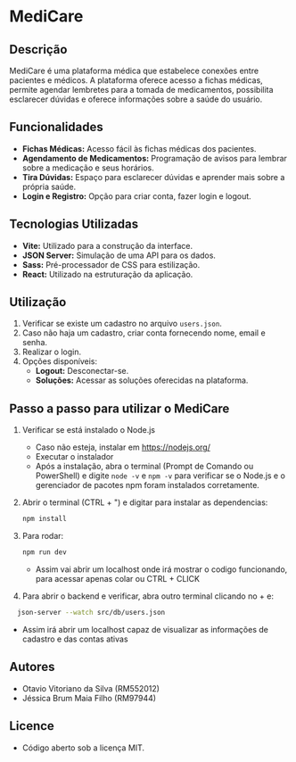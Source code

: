 # MediCare

## Descrição
MediCare é uma plataforma médica que estabelece conexões entre pacientes e médicos. A plataforma oferece acesso a fichas médicas, permite agendar lembretes para a tomada de medicamentos, possibilita esclarecer dúvidas e oferece informações sobre a saúde do usuário.

## Funcionalidades
- **Fichas Médicas:** Acesso fácil às fichas médicas dos pacientes.
- **Agendamento de Medicamentos:** Programação de avisos para lembrar sobre a medicação e seus horários.
- **Tira Dúvidas:** Espaço para esclarecer dúvidas e aprender mais sobre a própria saúde.
- **Login e Registro:** Opção para criar conta, fazer login e logout.

## Tecnologias Utilizadas
- **Vite:** Utilizado para a construção da interface.
- **JSON Server:** Simulação de uma API para os dados.
- **Sass:** Pré-processador de CSS para estilização.
- **React:** Utilizado na estruturação da aplicação.

## Utilização
1. Verificar se existe um cadastro no arquivo `users.json`.
2. Caso não haja um cadastro, criar conta fornecendo nome, email e senha.
3. Realizar o login.
4. Opções disponíveis:
   - **Logout:** Desconectar-se.
   - **Soluções:** Acessar as soluções oferecidas na plataforma.
## Passo a passo para utilizar o MediCare
1. Verificar se está instalado o Node.js
    - Caso não esteja, instalar em https://nodejs.org/
    - Executar o instalador
    - Após a instalação, abra o terminal (Prompt de Comando ou PowerShell) e digite `node -v` e `npm -v` para verificar se o Node.js e o gerenciador de pacotes npm foram instalados corretamente.
2. Abrir o terminal (CTRL + ") e digitar para instalar as dependencias:
    ```bash
   npm install
   ```
3. Para rodar:
    ```bash
   npm run dev
   ```
    - Assim vai abrir um localhost onde irá mostrar o codigo funcionando, para acessar apenas colar ou CTRL + CLICK

4. Para abrir o backend e verificar, abra outro terminal clicando no + e: 
  ```bash
    json-server --watch src/db/users.json
   ```
   - Assim irá abrir um localhost capaz de visualizar as informações de cadastro e das contas ativas

## Autores
- Otavio Vitoriano da Silva (RM552012)
- Jéssica Brum Maia Filho (RM97944)

## Licence 
 - Código aberto sob a licença MIT.